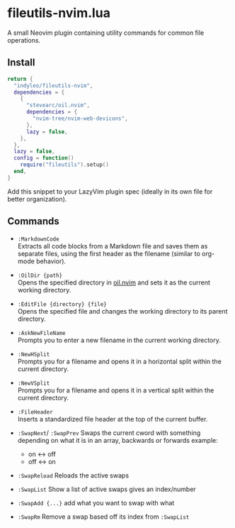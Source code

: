 # fileutils-nvim.lua

A small Neovim plugin containing utility commands for common file operations.

## Install

```lua
return {
  "indyleo/fileutils-nvim",
  dependencies = {
    {
      "stevearc/oil.nvim",
      dependencies = {
        "nvim-tree/nvim-web-devicons",
      },
      lazy = false,
    },
  },
  lazy = false,
  config = function()
    require("fileutils").setup()
  end,
}
```

Add this snippet to your LazyVim plugin spec (ideally in its own file for better organization).

## Commands

- `:MarkdownCode`  
  Extracts all code blocks from a Markdown file and saves them as separate files, using the first header as the filename (similar to org-mode behavior).

- `:OilDir {path}`  
  Opens the specified directory in [oil.nvim](https://github.com/stevearc/oil.nvim) and sets it as the current working directory.

- `:EditFile {directory} {file}`  
  Opens the specified file and changes the working directory to its parent directory.

- `:AskNewFileName`  
  Prompts you to enter a new filename in the current working directory.

- `:NewHSplit`  
  Prompts you for a filename and opens it in a horizontal split within the current directory.

- `:NewVSplit`  
  Prompts you for a filename and opens it in a vertical split within the current directory.

- `:FileHeader`  
  Inserts a standardized file header at the top of the current buffer.

- `:SwapNext`/ `:SwapPrev`
  Swaps the current cword with something depending on what it is in an array, backwards or forwards
  example:

  - on <-> off
  - off <-> on

- `:SwapReload`
  Reloads the active swaps

- `:SwapList`
  Show a list of active swaps gives an index/number

- `:SwapAdd {...}`
  add what you want to swap with what

- `:SwapRm`
  Remove a swap based off its index from `:SwapList`
